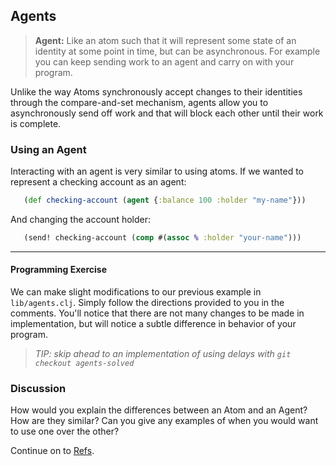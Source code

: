 ## Agents

> **Agent:** Like an atom such that it will represent some state of an identity at some point in time, but can be asynchronous. For example you can keep sending work to an agent and carry on with your program.

Unlike the way Atoms synchronously accept changes to their identities through the compare-and-set mechanism, agents allow you to asynchronously send off work and that will block each other until their work is complete.

### Using an Agent

Interacting with an agent is very similar to using atoms. If we wanted to represent a checking account as an agent:

~~~clojure
   (def checking-account (agent {:balance 100 :holder "my-name"}))
~~~

And changing the account holder:

~~~clojure
   (send! checking-account (comp #(assoc % :holder "your-name")))
~~~

***

#### Programming Exercise

We can make slight modifications to our previous example in `lib/agents.clj`.  Simply follow the directions provided to you in the comments.  You'll notice that there are not many changes to be made in implementation, but will notice a subtle difference in behavior of your program.

> _TIP: skip ahead to an implementation of using delays with `git checkout agents-solved`_

### Discussion

How would you explain the differences between an Atom and an Agent?  How are they similar?  Can you give any examples of when you would want to use one over the other?

Continue on to [Refs](Refs.md).

